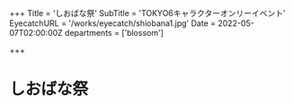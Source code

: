 +++
Title = 'しおばな祭'
SubTitle = 'TOKYO6キャラクターオンリーイベント'
EyecatchURL = '/works/eyecatch/shiobana1.jpg'
Date = 2022-05-07T02:00:00Z
departments = ['blossom']

+++

# しおばな祭

